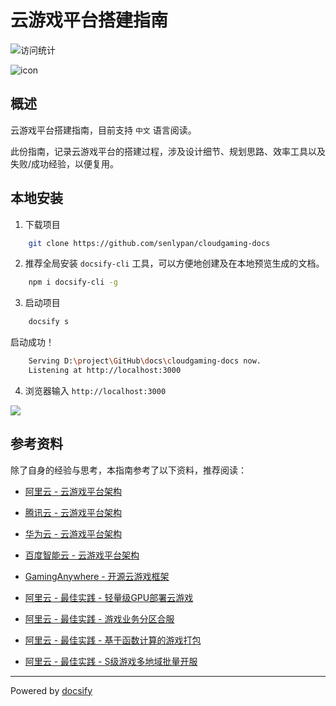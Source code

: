 # 云游戏平台搭建指南

![访问统计](https://visitor-badge.glitch.me/badge?page_id=senlypan.cloudgaming.readme&left_color=blue&right_color=red)

![icon](http://cloudgaming.panshenlian.com/_media/icon200.png)

## 概述

云游戏平台搭建指南，目前支持 `中文` 语言阅读。

此份指南，记录云游戏平台的搭建过程，涉及设计细节、规划思路、效率工具以及失败/成功经验，以便复用。

## 本地安装

1. 下载项目

```bash
    git clone https://github.com/senlypan/cloudgaming-docs
```

2. 推荐全局安装 `docsify-cli` 工具，可以方便地创建及在本地预览生成的文档。

```bash
    npm i docsify-cli -g
```

3. 启动项目

```bash
    docsify s
```

启动成功！

```bash
    Serving D:\project\GitHub\docs\cloudgaming-docs now.
    Listening at http://localhost:3000
```

4. 浏览器输入 `http://localhost:3000` 

![](../_media/image/readme/success-001.png)

## 参考资料

除了自身的经验与思考，本指南参考了以下资料，推荐阅读：


- [阿里云 - 云游戏平台架构](https://www.aliyun.com/product/industryengine/cloudgamingplatform)  

- [腾讯云 - 云游戏平台架构](https://cloud.tencent.com/product/gs)  

- [华为云 - 云游戏平台架构](https://www.huaweicloud.com/solution/gamecloud/)  

- [百度智能云 - 云游戏平台架构](https://cloud.baidu.com/solution/game/cloudgame.html)

- [GamingAnywhere - 开源云游戏框架](http://gaminganywhere.org/index.html)

- [阿里云 - 最佳实践 - 轻量级GPU部署云游戏](https://bp.aliyun.com/detail/76)

- [阿里云 - 最佳实践 - 游戏业务分区合服](https://bp.aliyun.com/detail/66)

- [阿里云 - 最佳实践 - 基于函数计算的游戏打包](https://bp.aliyun.com/detail/187)

- [阿里云 - 最佳实践 - S级游戏多地域批量开服](https://bp.aliyun.com/detail/305)

***
Powered by [docsify](https://docsify.js.org/)